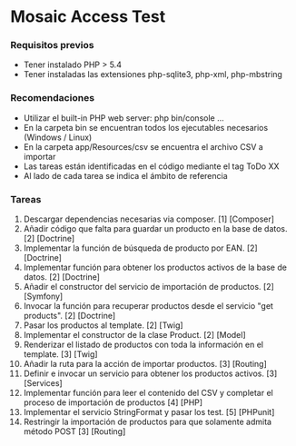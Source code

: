 Mosaic Access Test
==================
### Requisitos previos
* Tener instalado PHP > 5.4
* Tener instaladas las extensiones php-sqlite3, php-xml, php-mbstring

### Recomendaciones
* Utilizar el built-in PHP web server: php bin/console ...
* En la carpeta bin se encuentran todos los ejecutables necesarios (Windows / Linux)
* En la carpeta app/Resources/csv se encuentra el archivo CSV a importar
* Las tareas están identificadas en el código mediante el tag ToDo XX
* Al lado de cada tarea se indica el ámbito de referencia

### Tareas
1. Descargar dependencias necesarias via composer. [1] [Composer]
2. Añadir código que falta para guardar un producto en la base de datos. [2] [Doctrine]
3. Implementar la función de búsqueda de producto por EAN. [2] [Doctrine]
4. Implementar función para obtener los productos activos de la base de datos. [2] [Doctrine]
5. Añadir el constructor del servicio de importación de productos. [2] [Symfony]
6. Invocar la función para recuperar productos desde el servicio "get products". [2] [Doctrine]
7. Pasar los productos al template. [2] [Twig]
8. Implementar el constructor de la clase Product. [2] [Model]
9. Renderizar el listado de productos con toda la información en el template. [3] [Twig]
10. Añadir la ruta para la acción de importar productos. [3] [Routing]
11. Definir e invocar un servicio para obtener los productos activos. [3] [Services]
12. Implementar función para leer el contenido del CSV y completar el proceso de importación de productos [4] [PHP]
13. Implementar el servicio StringFormat y pasar los test. [5] [PHPunit]
14. Restringir la importación de productos para que solamente admita método POST [3] [Routing]